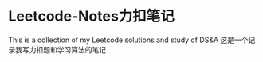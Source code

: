 # Leetcode-Notes力扣笔记
This is a collection of my Leetcode solutions and study of DS&amp;A 这是一个记录我写力扣题和学习算法的笔记


